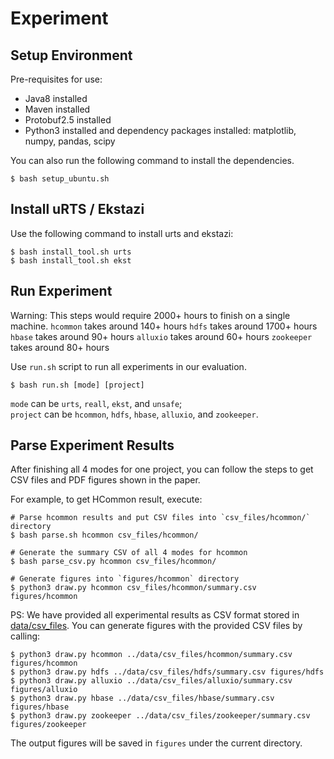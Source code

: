 # Experiment

## Setup Environment
Pre-requisites for use:
- Java8 installed
- Maven installed
- Protobuf2.5 installed
- Python3 installed and dependency packages installed: matplotlib, numpy, pandas, scipy

You can also run the following command to install the dependencies.
```
$ bash setup_ubuntu.sh
```

## Install uRTS / Ekstazi

Use the following command to install urts and ekstazi:
```
$ bash install_tool.sh urts
$ bash install_tool.sh ekst
```

## Run Experiment
Warning: This steps would require 2000+ hours to finish on a single machine.
`hcommon` takes around 140+ hours
`hdfs` takes around 1700+ hours
`hbase` takes around 90+ hours
`alluxio` takes around 60+ hours
`zookeeper` takes around 80+ hours

Use `run.sh` script to run all experiments in our evaluation.
```
$ bash run.sh [mode] [project]
```
`mode` can be `urts`, `reall`, `ekst`, and  `unsafe`;\
`project` can be `hcommon`, `hdfs`, `hbase`, `alluxio`, and `zookeeper`.

## Parse Experiment Results
After finishing all 4 modes for one project, you can follow the steps to get CSV files and PDF figures shown in the paper.

For example, to get HCommon result, execute:
```
# Parse hcommon results and put CSV files into `csv_files/hcommon/` directory
$ bash parse.sh hcommon csv_files/hcommon/

# Generate the summary CSV of all 4 modes for hcommon
$ bash parse_csv.py hcommon csv_files/hcommon/

# Generate figures into `figures/hcommon` directory
$ python3 draw.py hcommon csv_files/hcommon/summary.csv figures/hcommon 
```

PS: We have provided all experimental results as CSV format stored in [data/csv_files](https://github.com/xlab-uiuc/uRTS-ae/tree/main/data/csv_files).
You can generate figures with the provided CSV files by calling:
```
$ python3 draw.py hcommon ../data/csv_files/hcommon/summary.csv figures/hcommon
$ python3 draw.py hdfs ../data/csv_files/hdfs/summary.csv figures/hdfs
$ python3 draw.py alluxio ../data/csv_files/alluxio/summary.csv figures/alluxio
$ python3 draw.py hbase ../data/csv_files/hbase/summary.csv figures/hbase
$ python3 draw.py zookeeper ../data/csv_files/zookeeper/summary.csv figures/zookeeper
```
The output figures will be saved in `figures` under the current directory.

